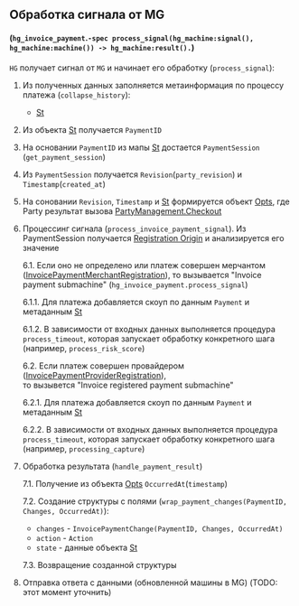 ## Обработка сигнала от MG 
#### (`hg_invoice_payment`.`-spec process_signal(hg_machine:signal(), hg_machine:machine()) -> hg_machine:result().`)

`HG` получает сигнал от `MG` и начинает его обработку (`process_signal`):

1. Из полученных данных заполняется метаинформация по процессу платежа (`collapse_history`):
    - [St](../meta/st.md)

2. Из объекта [St](../meta/st.md) получается `PaymentID`

3. На основании `PaymentID` из мапы [St](../meta/st.md) достается `PaymentSession` (`get_payment_session`)

4. Из `PaymentSession` получается `Revision`(`party_revision`) и `Timestamp`(`created_at`)

5. На соновании `Revision`, `Timestamp` и [St](../meta/st.md) формируется объект [Opts](../meta/opts.md), где
   Party результат вызова [PartyManagement.Checkout](https://github.com/valitydev/damsel/blob/master/proto/payment_processing.thrift#L2538)

6. Процессинг сигнала (`process_invoice_payment_signal`). Из PaymentSession получается [Registration Origin](https://github.com/valitydev/damsel/blob/master/proto/domain.thrift#L309)
   и анализируется его значение

   6.1. Если оно не определено или платеж совершен мерчантом ([InvoicePaymentMerchantRegistration](https://github.com/valitydev/damsel/blob/master/proto/domain.thrift#L328)),
   то вызывается "Invoice payment submachine" (`hg_invoice_payment.process_signal`)

   6.1.1. Для платежа добавляется скоуп по данным `Payment` и метаданным [St](../meta/st.md)

   6.1.2. В зависимости от входных данных выполняется процедура `process_timeout`,
   которая запускает обработку конкретного шага (например, `process_risk_score`)

   6.2. Если платеж совершен провайдером ([InvoicePaymentProviderRegistration](https://github.com/valitydev/damsel/blob/master/proto/domain.thrift#L330)),  
   то вызывется "Invoice registered payment submachine"

   6.2.1. Для платежа добавляется скоуп по данным `Payment` и метаданным [St](../meta/st.md)

   6.2.2. В зависимости от входных данных выполняется процедура `process_timeout`,
   которая запускает обработку конкретного шага (например, `processing_capture`)

7. Обработка результата (`handle_payment_result`)

   7.1. Получение из объекта [Opts](../meta/opts.md) `OccurredAt`(`timestamp`)

   7.2. Создание структуры с полями (`wrap_payment_changes(PaymentID, Changes, OccurredAt)`):
    - `changes` - `InvoicePaymentChange(PaymentID, Changes, OccurredAt)`
    - `action` - `Action`
    - `state` - данные объекта [St](../meta/st.md)

   7.3. Возвращение созданной структуры

8. Отправка ответа с данными (обновленной машины в MG) (TODO: этот момент уточнить)
